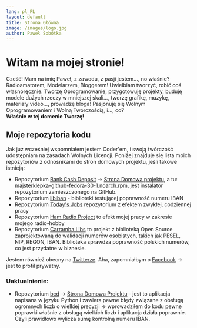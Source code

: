 ```yaml
---
lang: pl_PL
layout: default
title: Strona Główna
image: /images/logo.jpg
author: Paweł Sobótka
---
```



# Witam na mojej stronie!

Cześć! Mam na imię Paweł, z zawodu, z pasji jestem..., no właśnie?  
Radioamatorem, Modelarzem, Bloggerem! Uwielbiam tworzyć, robić coś własnoręcznie. Tworzę Oprogramowanie, przygotowuję projekty, buduję modele dużych rzeczy w mniejszej skali..., tworzę grafikę, muzykę, materiały video..., prowadzę bloga! Pasjonuję się Wolnym Oprogramowaniem i Wolną Twórczością, i..., co?  
**Właśnie w tej domenie Tworzę!**

## Moje repozytoria kodu
Jak już wcześniej wspomniałem jestem Coder'em, i swoją twórczość udostępniam na zasadach Wolnych Licencji. Poniżej znajduje się lista moich repozytoriów z odnośnikami do stron domowych projektu, jeśli takowe istnieją:

- Repozytorium [Bank Cash Deposit](https://github.com/majsterklepka/BaCaDe "Repozytorium BaCaDe") -> [Strona Domowa projektu](https://majsterklepka.github.io/BaCaDe "Strona Domowa Projektu BaCaDe"), a tu: [majsterklepka-github-fedora-30-1.noarch.rpm](https://github.com/majsterklepka/majsterklepka.github.io/raw/master/repo/fedora/30/x86_64/majsterklepka-github-fedora-30-1.noarch.rpm "Instalator Repozytorium"), jest instalator repozytorium zamieszczonego na GitHub.
- Repozytorium [libiban](https://github.com/majsterklepka/libiban "Repozytorium libiban") - biblioteki testującej poprawność numeru IBAN
- Repozytorium [Today's Jobs](https://github.com/majsterklepka/tdsj "Repozytorium tdsj") repozytorium z efektem zwykłej, codziennej pracy
- Repozytorium [Ham Radio Project](https://github.com/majsterklepka/hrl "Repozytorium hrl") to efekt mojej pracy w zakresie mojego radio-hobby
- Repozytorium [Carramba Libs](https://github.com/majsterklepka/carramba-libs "Repozytorium Carramba Libs") to projekt z biblioteką Open Source zaprojektowaną do walidacji numerów osobistych, takich jak PESEL, NIP, REGON, IBAN. Biblioteka sprawdza poprawność polskich numerów, co jest przydatne w biznesie.

Jestem również obecny na [Twitterze](https://twitter.com/StaryWandal "@StaryWandal"). Aha, zapomniałbym o [Facebook](https://facebook.com/agrestmen "Paweł Sobótka FunPage at Facebook") -> jest to profil prywatny.

### Uaktualnienie:

- Repozytorium [bcd](https://github.com/majsterklepka/bcd "Repozytorium bcd") -> [Strona Domowa Projektu](https://majsterklepka.github.io/bcd "Strona Domowa Projektu Bank Cash Deposit w Python") - jest to aplikacja napisana w języku Python i zawiera pewne błędy związane z obsługą ogromnych liczb o wielkiej precyzji => wprowadziłem do kodu pewne poprawki właśnie z obsługą wielkich liczb i aplikacja działa poprawnie. Czyli prawidłowo wylicza sumę kontrolną numeru IBAN.

